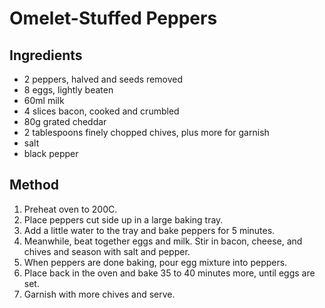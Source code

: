 # Omelet-Stuffed Peppers

## Ingredients

- 2 peppers, halved and seeds removed
- 8 eggs, lightly beaten
- 60ml milk
- 4 slices bacon, cooked and crumbled
- 80g grated cheddar
- 2 tablespoons finely chopped chives, plus more for garnish
- salt
- black pepper

## Method

1. Preheat oven to 200C.
2. Place peppers cut side up in a large baking tray.
3. Add a little water to the tray and bake peppers for 5 minutes.
4. Meanwhile, beat together eggs and milk. Stir in bacon, cheese, and chives and season with salt and pepper.
5. When peppers are done baking, pour egg mixture into peppers.
6. Place back in the oven and bake 35 to 40 minutes more, until eggs are set.
7. Garnish with more chives and serve.
